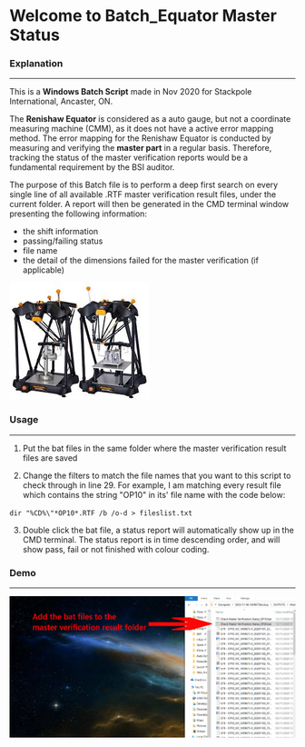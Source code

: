 # Welcome to Batch_Equator Master Status
###  Explanation
---
This is a **Windows Batch Script** made in Nov 2020 for Stackpole International, Ancaster, ON. 

The **Renishaw Equator** is considered as a auto gauge, but not a coordinate measuring machine (CMM), as it does not have a active error mapping method. The error mapping for the Renishaw Equator is conducted by measuring and verifying the **master part** in a regular basis. Therefore, tracking the status of the master verification reports would be a fundamental requirement by the BSI auditor. 

The purpose of this Batch file is to perform a deep first search on every single line of all available .RTF master verification result files, under the current folder. A report will then be generated in the CMD terminal window presenting the following information:
- the shift information
- passing/failing status
- file name
- the detail of the dimensions failed for the master verification (if applicable)

<img src="https://github.com/y5mei/Saved-Pictures/blob/master/equator300.jpg" style="zoom:100%;"/>





###  Usage
---

1. Put the bat files in the same folder where the master verification result files are saved

2. Change the filters to match the file names that you want to this script to check through in line 29. For example, I am matching every result file which contains the string "OP10" in its' file name with the code below:

  `dir "%CD%\"*OP10*.RTF /b /o-d > fileslist.txt`

3. Double click the bat file, a status report will automatically show up in the CMD terminal. The status report is in time descending order, and will show pass, fail or not finished with colour coding.

### Demo

___


<img src="https://github.com/y5mei/Saved-Pictures/blob/master/RenishawDemo.gif" style="zoom:100%;"/>